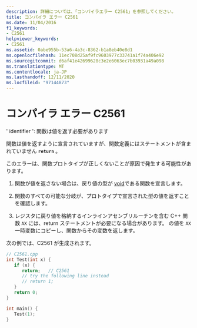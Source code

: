 ```yaml
---
description: 詳細については、「コンパイラエラー C2561」を参照してください。
title: コンパイラ エラー C2561
ms.date: 11/04/2016
f1_keywords:
- C2561
helpviewer_keywords:
- C2561
ms.assetid: 0abe955b-53a6-4a3c-8362-b1a8eb40e8d1
ms.openlocfilehash: 11ec708d25af9fc9603977c33741a1f74a406e92
ms.sourcegitcommit: d6af41e42699628c3e2e6063ec7b03931a49a098
ms.translationtype: MT
ms.contentlocale: ja-JP
ms.lasthandoff: 12/11/2020
ms.locfileid: "97144873"
---
```

# <a name="compiler-error-c2561"></a>コンパイラ エラー C2561

' identifier ': 関数は値を返す必要があります

関数は値を返すように宣言されていますが、関数定義にはステートメントが含まれていません **`return`** 。

このエラーは、関数プロトタイプが正しくないことが原因で発生する可能性があります。

1. 関数が値を返さない場合は、戻り値の型が [void](../../cpp/void-cpp.md)である関数を宣言します。

1. 関数のすべての可能な分岐が、プロトタイプで宣言された型の値を返すことを確認します。

1. レジスタに戻り値を格納するインラインアセンブリルーチンを含む C++ 関数 `AX` には、return ステートメントが必要になる場合があります。 の値を `AX` 一時変数にコピーし、関数からその変数を返します。

次の例では、C2561 が生成されます。

```cpp
// C2561.cpp
int Test(int x) {
   if (x) {
      return;   // C2561
      // try the following line instead
      // return 1;
   }
   return 0;
}

int main() {
   Test(1);
}
```
